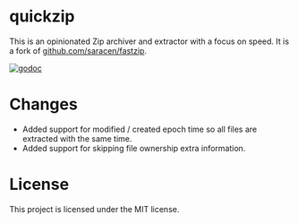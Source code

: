 # quickzip

This is an opinionated Zip archiver and extractor with a focus on speed. It is a fork of [github.com/saracen/fastzip](https://github.com/saracen/fastzip).

[![godoc](https://godoc.org/github.com/wolfeidau/quickzip?status.svg)](http://godoc.org/github.com/wolfeidau/quickzip)

# Changes

* Added support for modified / created epoch time so all files are extracted with the same time.
* Added support for skipping file ownership extra information.

# License

This project is licensed under the MIT license.